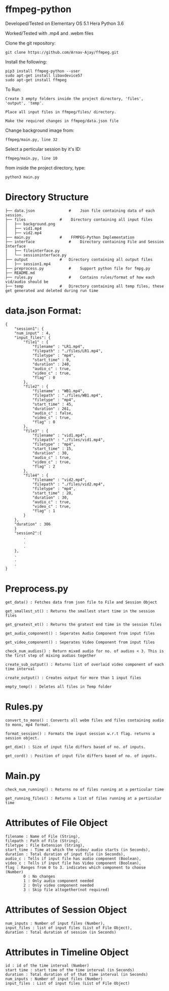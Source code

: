 # ffmpeg-python

Developed/Tested on Elementary OS 5.1 Hera
Python 3.6

Worked/Tested with .mp4 and .webm files

Clone the git repository:

	git clone https://github.com/Arnav-Ajay/ffmpeg.git

Install the following:

	pip3 install ffmpeg-python --user
	sudo apt-get install libavdevice57
	sudo apt-get install ffmpeg

To Run:

	Create 3 empty folders inside the project directory, 'files', 'output', 'temp'.

	Place all input files in ffmpeg/files/ directory.

	Make the required changes in ffmpeg/data.json file

Change background image from:
	
	ffmpeg/main.py, line 32
	
Select a perticular session by it's ID:

	ffmpeg/main.py, line 10

from inside the project directory, type:
		
	python3 main.py

# Directory Structure
	
	├── data.json				#    Json file containing data of each session.
	├── files				#    Directory containing all input files
	│   ├── background.png
	│   ├── vid1.mp4
	│   ├── vid2.mp4
	├── main.py				#    FFMPEG-Python Implementation
	├── interface				#    Directory containing File and Session Interface
	│   ├── fileinterface.py
	│   └── sessioninterface.py
	├── output				#   Directory containing all output files 
	│   ├── session1.mp4
	├── preprocess.py			#    Support python file for fmpg.py
	├── README.md
	├── rules.py				#    Contains rules/format of how each vid/audio should be
	├── temp				#   Directory containing all temp files, these get generated and deleted during run time

# data.json Format:

    {
        "session1": {
		"num_input" : 4,
		"input_files": {
            "file1" : {
                "filename" : "LR1.mp4",
                "filepath" : "./files/LR1.mp4",
                "filetype" : "mp4",
                "start_time" : 0,
                "duration" : 240,
                "audio_c" : true,
                "video_c" : true,
                "flag" : 0
            },
            "file2" : {
                "filename" : "WB1.mp4",
                "filepath" : "./files/WB1.mp4",
                "filetype" : "mp4",
                "start_time" : 45,
                "duration" : 261,
                "audio_c" : false,
                "video_c" : true,
                "flag" : 0
            },
            "file3" : {
                "filename" : "vid1.mp4",
                "filepath" : "./files/vid1.mp4",
                "filetype" : "mp4",
                "start_time" : 15,
                "duration" : 30,
                "audio_c" : true,
                "video_c" : true,
                "flag" : 2
            },
            "file4" : {
                "filename" : "vid2.mp4",
                "filepath" : "./files/vid2.mp4",
                "filetype" : "mp4",
                "start_time" : 20,
                "duration" : 30,
                "audio_c" : true,
                "video_c" : true,
                "flag" : 1
            }
		},
        "duration" : 306
        }
        "session2":{
	    	.
	    	.
	    	.
        },
	    .
	    .
	    .
    }

# Preprocess.py

	get_data() : Fetches data from json file to File and Session Object
	
	get_smallest_st() : Returns the smallest start time in the session files

	get_greatest_et() : Returns the gratest end time in the session files

	get_audio_component() : Seperates Audio Component from input files
	
	get_video_component() : Seperates Video Component from input files
	
	check_num_audios() : Return mixed audio for no. of audios < 3. This is the first step of mixing audios together
	
	create_sub_output() : Returns list of overlaid video component of each time interval

	create_output() : Creates output for more than 1 input files
	
	empty_temp() : Deletes all files in Temp folder
	
# Rules.py

	convert_to_mono() : Converts all webm files and files containing audio to mono, mp4 format.

	format_session() : Formats the input session w.r.t flag. returns a session object.

	get_dim() : Size of input file differs based of no. of inputs.
	
	get_cord() : Position of input file differs based of no. of inputs.
	
# Main.py

    check_num_running() : Returns no of files running at a perticular time

	get_running_files() : Returns a list of files running at a perticular time

# Attributes of File Object

	filename : Name of File (String),
	filepath : Path of File (String),
	filetype : File Extension (String),
	start_time : Time at which the video/ audio starts (in Seconds),
	duration : Total duration of input file (in Seconds),
	audio_c : Tells if input file has audio component (Boolean),
	video_c : Tells if input file has Video component (Boolean),
    flag : Ranges from 0 to 3. indicates which component to choose (Number)
			0 : No changes
			1 : Only audio component needed
			2 : Only video component needed
			3 : Skip file altogether(not required)

	
# Attributes of Session Object

	num_inputs : Number of input files (Number),
	input_files : list of input files (List of File Object),
	duration : Total duration of session (in Seconds)

# Attributes in Timeline Object

	id : id of the time interval (Number)
    start time : start time of the time interval (in Seconds)
    duration : Total duration of of that time interval (in Seconds)
	num_inputs : Number of input files (Number)
    input_files : List of input files (List of File Object)
